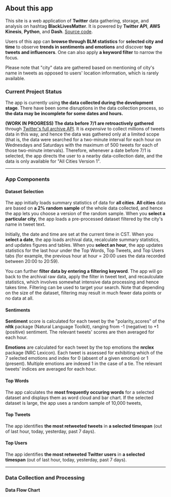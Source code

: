 
## About this app

This site is a web application of **Twitter** data gathering, storage, and analysis on hashtag **BlackLivesMatter**. It is powered by **Twitter API**, **AWS Kinesis**, **Python**, and **Dash**. [Source code](https://github.com/kotamine/dash_BLM_tracker). 

Users of this app can **browse through BLM statistics** for **selected city and time** to observe **trends in sentiments and emotions** and discover **top tweets and influencers**. One can also apply **a keyword filter** to narrow the focus. 

Please note that "city" data are gathered based on mentioning of city's name in tweets as opposed to users' location information, which is rarely available.  



### Current Project Status 

The app is currently using **the data collected during the development stage**. There have been some disruptions in the data collection process, so **the data may be incomplete for some dates and hours.**  

**(WORK IN PROGRESS) The data before 7/1 are retroactively gathered** through [Twitter's full archive API](https://developer.twitter.com/en/docs/twitter-api/v1/tweets/search/quick-start/premium-full-archive). It is *expensive* to collect millions of tweets data in this way, and hence the data was gathered only at a limited scope (that is, the data were searched for a two-minute interval for each hour on Wednesdays and Saturdays with the maximum of 500 tweets for each of those two-minute intervals). Therefore, whenever a date before 7/1 is selected, the app directs the user to a nearby data-collection date, and the data is only available for "All Cities Version 1".   


---

### App Components

#### Dataset Selection

The app initially loads summary statistics of data for **all cities**.  **All cities** data are based on **a 2% random sample** of the whole data collected, and hence the app lets you choose a version of the random sample. When you **select a particular city**, the app loads a pre-processed dataset filtered by the city's name in tweet text.  

Initially, the date and time are set at the current time in CST. When you **select a date**, the app loads archival data, recalculate summary statistics, and updates figures and tables. When you **select an hour**, the app updates statistics for the last hour under the Top Words, Top Tweets, and Top Users tabs  (for example, the previous hour at hour = 20:00 uses the data recorded between 20:00 to 20:59).  

You can further **filter data by entering a filtering keyword**. The app will go back to the archival raw data, apply the filter in tweet text, and recaulculate statistics, which involves somewhat intensive data processing and hence takes time. Filtering can be used to target your search. Note that depending on the size of the dataset, filtering may result in much fewer data points or no data at all. 


#### Sentiments

**Sentiment** score is calculated for each tweet by the "polarity_scores" of the **nltk** package (Natural Language Toolkit), ranging from -1 (negative) to +1 (positive) sentiment. The relevant tweets' scores are then averaged for each hour. 

**Emotions** are calculated for each tweet by the top emotions the **nrclex** package (NRC Lexicon). Each tweet is assessed for exhibiting which of the 7 selected emotions and index for 0 (absent of a given emotion) or 1 (present). Multiple emotions are indexed 1 in the case of a tie. The relevant tweets' indices are averaged for each hour.   


#### Top Words

The app calculates the **most frequently occuring words** for a selected dataset and displays them as word cloud and bar chart.  If the selected dataset is large, the app uses a random sample of 10,000 tweets, 



#### Top Tweets

The app identifies **the most retweeted tweets** in **a selected timespan** (out of last hour, today, yesterday, past 7 days). 


#### Top Users


The app identifies **the most retweeted Twitter users** in **a selected timespan** (out of last hour, today, yesterday, past 7 days). 



--- 
### Data Collection and Processing
#### Data Flow Chart
